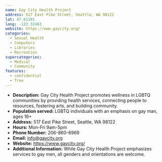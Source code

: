 ```yaml
---
name: Gay City Health Project
address: 517 East Pike Street, Seattle, WA 98122
lat: 47.61391
long: -122.32463
website: https://www.gaycity.org/
categories:
  - Sexual Health
  - Computers
  - Libraries
  - Recreation
supercategories:
  - Medical
  - Community
features:
  - confidential
  - free
---
```

- **Description:** Gay City Health Project promotes wellness in LGBTQ communities by providing health services, connecting people to resources, fostering arts, and building community.
- **Population served:** LGBTQ individuals with an emphasis on gay man, ages 16+
- **Address:** 517 East Pike Street, Seattle, WA 98122
- **Hours:** Mon-Fri 9am-5pm
- **Phone Number:** 206-860-6969
- **Email:** info@gaycity.org
- **Website:** <https://www.gaycity.org/>
- **Additional Information:** While Gay City Health Project emphasizes services to gay men, all genders and orientations are welcome. 
